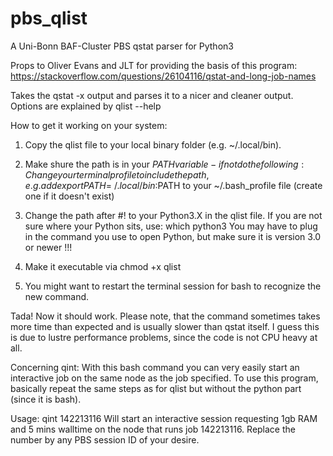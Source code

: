 # pbs_qlist
A Uni-Bonn BAF-Cluster PBS qstat parser for Python3

Props to Oliver Evans and JLT for providing the basis of this program:
https://stackoverflow.com/questions/26104116/qstat-and-long-job-names

Takes the qstat -x output and parses it to a nicer and cleaner output.
Options are explained by qlist --help

How to get it working on your system:
1. Copy the qlist file to your local binary folder (e.g. ~/.local/bin).
2. Make shure the path is in your $PATH variable - if not do the following:
  Change your terminal profile to include the path, e.g. add 
  export PATH=~/.local/bin:$PATH
  to your
  ~/.bash_profile
  file (create one if it doesn't exist)
  
3. Change the path after #! to your Python3.X in the qlist file. If you are not sure where your Python sits, use:
  which python3
  You may have to plug in the command you use to open Python, but make sure it is version 3.0 or newer !!!

4. Make it executable via
  chmod +x qlist

5. You might want to restart the terminal session for bash to recognize the new command.

Tada! Now it should work.
Please note, that the command sometimes takes more time than expected and is usually slower than qstat itself.
I guess this is due to lustre performance problems, since the code is not CPU heavy at all.

Concerning qint:
With this bash command you can very easily start an interactive job on the same node as the job specified.
To use this program, basically repeat the same steps as for qlist but without the python part (since it is bash).

Usage: 
qint 142213116
Will start an interactive session requesting 1gb RAM and 5 mins walltime on the node that runs job 142213116.
Replace the number by any PBS session ID of your desire.
